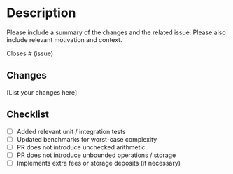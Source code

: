 # Description

Please include a summary of the changes and the related issue. Please also include relevant motivation and context.

Closes # (issue)

## Changes

[List your changes here]

## Checklist

- [ ] Added relevant unit / integration tests
- [ ] Updated benchmarks for worst-case complexity
- [ ] PR does not introduce unchecked arithmetic
- [ ] PR does not introduce unbounded operations / storage
- [ ] Implements extra fees or storage deposits (if necessary)